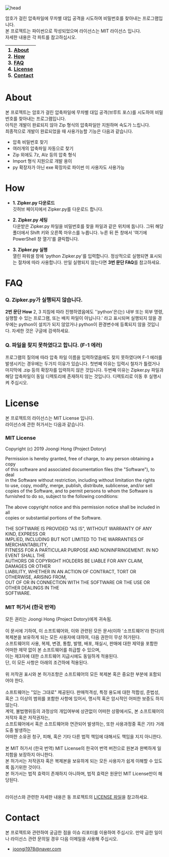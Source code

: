 ![head](https://user-images.githubusercontent.com/23215270/70505338-14a48b80-1b6b-11ea-93ed-893ebb52e62a.png)

암호가 걸린 압축파일에 무차별 대입 공격을 시도하여 비밀번호를 찾아내는 프로그램입니다.<br>
본 프로젝트는 파이썬으로 작성되었으며 라이선스는 MIT 라이선스 입니다.<br>
자세한 내용은 각 파트를 참고하십시오.

|1. [About](#about)<br>2. [How](#how)<br>3. [FAQ](#faq)<br>4. [License](#license)<br>5. [Contact](#contact)|
|:---|

# About
본 프로젝트는 암호가 걸린 압축파일에 무차별 대입 공격(브루트 포스)를 시도하여 비밀번호를 찾아내는 프로그램입니다.<br>
아직은 개발이 완료되지 않아 Zip 형식의 압축파일만 지원하며 속도가 느립니다.<br>
최종적으로 개발이 완료되었을 때 사용가능할 기능은 다음과 같습니다.

* 압축 비밀번호 찾기
* 여러개의 압축파일 자동으로 찾기
* Zip 외에도 7z, Alz 등의 압축 형식 
* Import 형식 지원으로 개발 용이
* py 확장자가 아닌 exe 확장자로 파이썬 미 사용자도 사용가능

# How
* **1. Zipker.py 다운로드**<br>
깃허브 페이지에서 Zipker.py를 다운로드 합니다.<br>

* **2. Zipker.py 세팅**<br>
다운받은 Zipker.py 파일을 비밀번호를 찾을 파일과 같은 위치에 둡니다. 그뒤 해당 폴더에서 Shift 키와 오른쪽 마우스를 누릅니다. 누른 뒤 뜬 창에서 '여기에 PowerShell 창 열기'를 클릭합니다.<br>

* **3. Zipker.py 실행**<br>
열린 파워셀 창에 'python Zipker.py'를 입력합니다. 정상적으로 실행되면 표시되는 절차에 따라 사용합니다. 만일 실행되지 않는다면 **3번 문단 FAQ**를 참고하세요.

# FAQ
### Q. Zipker.py가 실행되지 않습니다.
**2번 문단 How** 2, 3 지침에 따라 진행하였음에도 ''python'은(는) 내부 또는 외부 명령, 실행할 수 있는 프로그램, 또는 배치 파일이 아닙니다.' 라고 표시되며 실행되지 않을 경우에는 python이 설치가 되지 않았거나 python이 환경변수에 등록되지 않을 것입니다. 자세한 것은 구글에 검색하세요.

### Q. 파일을 찾지 못하였다고 합니다. (F-1 에러)
프로그램의 질의에 따라 압축 파일 이름을 입력하였음에도 찾지 못하였다며 F-1 에러를 발생시키는 경우에는 두가지 이유가 있습니다. 첫번째 이유는 입력시 철자가 틀렸거나 마지막에 .zip 등의 확장자를 입력하지 않은 것입니다. 두번째 이유는 Zipker.py 파일과 해당 압축파일이 동일 디렉토리에 존재하지 않는 것입니다. 디렉토리로 이동 후 실행시켜 주십시오.

# License 
본 프로젝트의 라이선스는 MIT License 입니다.<br>
라이선스에 관한 허가서는 다음과 같습니다.

### MIT License
Copyright (c) 2019 Joongi Hong (Project Dotory)<br>

Permission is hereby granted, free of charge, to any person obtaining a copy<br>
of this software and associated documentation files (the "Software"), to deal<br>
in the Software without restriction, including without limitation the rights<br>
to use, copy, modify, merge, publish, distribute, sublicense, and/or sell<br>
copies of the Software, and to permit persons to whom the Software is<br>
furnished to do so, subject to the following conditions:<br>
<br>
The above copyright notice and this permission notice shall be included in all<br>
copies or substantial portions of the Software.<br>
<br>
THE SOFTWARE IS PROVIDED "AS IS", WITHOUT WARRANTY OF ANY KIND, EXPRESS OR<br>
IMPLIED, INCLUDING BUT NOT LIMITED TO THE WARRANTIES OF MERCHANTABILITY,<br>
FITNESS FOR A PARTICULAR PURPOSE AND NONINFRINGEMENT. IN NO EVENT SHALL THE<br>
AUTHORS OR COPYRIGHT HOLDERS BE LIABLE FOR ANY CLAIM, DAMAGES OR OTHER<br>
LIABILITY, WHETHER IN AN ACTION OF CONTRACT, TORT OR OTHERWISE, ARISING FROM,<br>
OUT OF OR IN CONNECTION WITH THE SOFTWARE OR THE USE OR OTHER DEALINGS IN THE<br>
SOFTWARE.

### MIT 허가서 (한국 번역)
모든 권리는 Joongi Hong (Project Dotory)에게 귀속됨.<br>
<br>
이 문서에 기하여, 이 소프트웨어와, 이와 관련된 모든 문서(이하 '소프트웨어'라 한다)의<br>
복제본을 보유하게 되는 모든 사용자에 대하여, 다음 권한이 무상 허가된다.<br>
소프트웨어의 사용, 복제, 변경, 통합, 발행, 배포, 재실시, 판매에 대한 제약을 포함한 <br>
어떠한 제약 없이 본 소프트웨어를 취급할 수 있으며, <br>
이는 제3자에 대한 소프트웨어 지급시에도 동일하게 적용된다.<br>
단, 이 모든 사항은 아래의 조건하에 적용된다.<br>
<br>
위 저작권 표시와 본 허가조항은 소프트웨어의 모든 복제본 혹은 중요한 부분에 포함되어야 한다.<br>
<br>
소프트웨어는 "있는 그대로" 제공된다. 판매적격성, 특정 용도에 대한 적합성, 준법성, <br>
혹은 그 이상의 범위를 포함한 사항에 있어서, 명시적 혹은 암시적인 어떠한 보증도 하지 않는다.<br>
계약, 불법행위등의 과정상의 개입여부에 상관없이 어떠한 상황에서도, 본 소프트웨어의 저작자 혹은 저작권자는, <br>
소프트웨어에서 혹은 소프트웨어와 연관되어 발생하는, 또한 사용과정중 혹은 기타 거래도중 발생하는<br>
어떠한 소유권 청구, 피해, 혹은 기타 다른 법적 책임에 대해서도 책임을 지지 아니한다.<br>
<br>
본 MIT 허가서 (한국 번역) MIT License의 한국어 번역 버전으로 원본과 완벽하게 일치함을 보장하지 아니한다.<br>
본 허가서는 저작권자 혹은 복제본을 보유하게 되는 모든 사용자가 쉽게 이해할 수 있도록 돕기위한 것이다.<br>
본 허가서는 법적 효력이 존재하지 아니하며, 법적 효력은 원문인 MIT License만이 해당된다.<br>
<br>
<br>
라이선스와 관련한 자세한 내용은 동 프로젝트의 [LICENSE 파일](https://github.com/joongiHong/zipker/blob/master/LICENSE)을 참고하세요.<br>

# Contact
본 프로젝트와 관련하여 궁금한 점을 이슈 리포터를 이용하여 주십시오. 만약 급한 일이나 라이선스 관련 문의일 경우 다음 이메일을 사용해 주십시오.
* joongi1978@naver.com
